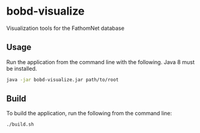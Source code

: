 # bobd-visualize
Visualization tools for the FathomNet database

## Usage
Run the application from the command line with the following. Java 8 must be installed.
```bash
java -jar bobd-visualize.jar path/to/root
```

## Build
To build the application, run the following from the command line:
```bash
./build.sh
```